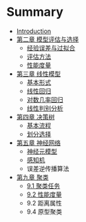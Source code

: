 # Summary

* [Introduction](README.md)
* [第二章 模型评估与选择](mo-xing-ping-gu-yu-xuan-ze.md)
  * [经验误差与过拟合](mo-xing-ping-gu-yu-xuan-ze/jing-yan-wu-cha-yu-guo-ni-he.md)
  * [评估方法](mo-xing-ping-gu-yu-xuan-ze/ping-gu-fang-fa.md)
  * [性能度量](mo-xing-ping-gu-yu-xuan-ze/xing-neng-du-liang.md)
* [第三章 线性模型](di-san-zhang-xian-xing-mo-xing.md)
  * [基本形式](di-san-zhang-xian-xing-mo-xing/ji-ben-xing-shi.md)
  * [线性回归](di-san-zhang-xian-xing-mo-xing/xian-xing-hui-gui.md)
  * [对数几率回归](di-san-zhang-xian-xing-mo-xing/dui-shu-ji-lv-hui-gui.md)
  * [线性判别分析](di-san-zhang-xian-xing-mo-xing/xian-xing-pan-bie-fen-xi.md)
* [第四章 决策树](di-si-zhang-jue-ce-shu.md)
  * [基本流程](di-si-zhang-jue-ce-shu/ji-ben-liu-cheng.md)
  * [划分选择](di-si-zhang-jue-ce-shu/hua-fen-xuan-ze.md)
* [第五章 神经网络](shen-jing-wang-luo.md)
  * [神经元模型](shen-jing-wang-luo/shen-jing-yuan-mo-xing-3001.md)
  * [感知机](shen-jing-wang-luo/gan-zhi-ji.md)
  * 误差逆传播算法
* [第九章 聚类](di-jiu-zhang-ju-lei.md)
  * [9.1 聚类任务](di-jiu-zhang-ju-lei/91-ju-lei-ren-wu.md)
  * [9.2 性能度量](di-jiu-zhang-ju-lei/92-xing-neng-du-liang.md)
  * 9.2 距离属性
  * 9.4 原型聚类

